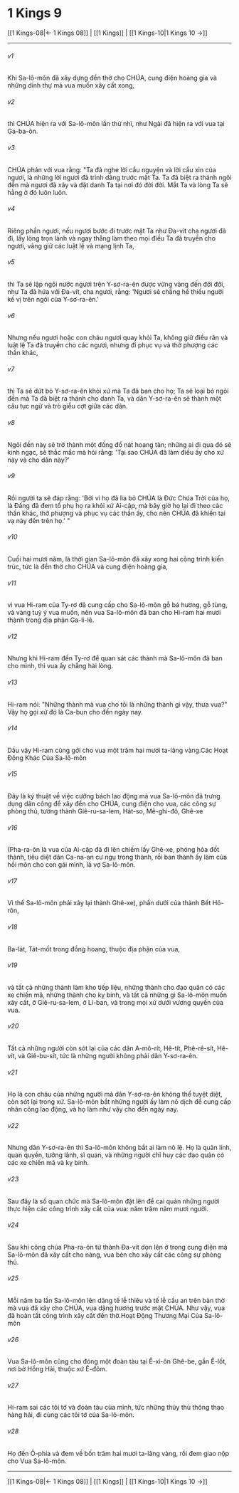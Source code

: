 # 1 Kings 9

[[1 Kings-08|← 1 Kings 08]] | [[1 Kings]] | [[1 Kings-10|1 Kings 10 →]]
***



###### v1 
Khi Sa-lô-môn đã xây dựng đền thờ cho CHÚA, cung điện hoàng gia và những dinh thự mà vua muốn xây cất xong, 

###### v2 
thì CHÚA hiện ra với Sa-lô-môn lần thứ nhì, như Ngài đã hiện ra với vua tại Ga-ba-ôn. 

###### v3 
CHÚA phán với vua rằng: "Ta đã nghe lời cầu nguyện và lời cầu xin của ngươi, là những lời ngươi đã trình dâng trước mặt Ta. Ta đã biệt ra thánh ngôi đền mà ngươi đã xây và đặt danh Ta tại nơi đó đời đời. Mắt Ta và lòng Ta sẽ hằng ở đó luôn luôn. 

###### v4 
Riêng phần ngươi, nếu ngươi bước đi trước mặt Ta như Đa-vít cha ngươi đã đi, lấy lòng trọn lành và ngay thẳng làm theo mọi điều Ta đã truyền cho ngươi, vâng giữ các luật lệ và mạng lịnh Ta, 

###### v5 
thì Ta sẽ lập ngôi nước ngươi trên Y-sơ-ra-ên được vững vàng đến đời đời, như Ta đã hứa với Đa-vít, cha ngươi, rằng: 'Ngươi sẽ chẳng hề thiếu người kế vị trên ngôi của Y-sơ-ra-ên.' 

###### v6 
Nhưng nếu ngươi hoặc con cháu ngươi quay khỏi Ta, không giữ điều răn và luật lệ Ta đã truyền cho các ngươi, nhưng đi phục vụ và thờ phượng các thần khác, 

###### v7 
thì Ta sẽ dứt bỏ Y-sơ-ra-ên khỏi xứ mà Ta đã ban cho họ; Ta sẽ loại bỏ ngôi đền mà Ta đã biệt ra thánh cho danh Ta, và dân Y-sơ-ra-ên sẽ thành một câu tục ngữ và trò giễu cợt giữa các dân. 

###### v8 
Ngôi đền này sẽ trở thành một đống đổ nát hoang tàn; những ai đi qua đó sẽ kinh ngạc, sẽ thắc mắc mà hỏi rằng: 'Tại sao CHÚA đã làm điều ấy cho xứ này và cho dân này?' 

###### v9 
Rồi người ta sẽ đáp rằng: 'Bởi vì họ đã lìa bỏ CHÚA là Đức Chúa Trời của họ, là Đấng đã đem tổ phụ họ ra khỏi xứ Ai-cập, mà bây giờ họ lại đi theo các thần khác, thờ phượng và phục vụ các thần ấy, cho nên CHÚA đã khiến tai vạ này đến trên họ.' " 

###### v10 
Cuối hai mươi năm, là thời gian Sa-lô-môn đã xây xong hai công trình kiến trúc, tức là đền thờ cho CHÚA và cung điện hoàng gia, 

###### v11 
vì vua Hi-ram của Ty-rơ đã cung cấp cho Sa-lô-môn gỗ bá hương, gỗ tùng, và vàng tuỳ ý vua muốn, nên vua Sa-lô-môn đã ban cho Hi-ram hai mươi thành trong địa phận Ga-li-lê. 

###### v12 
Nhưng khi Hi-ram đến Ty-rơ để quan sát các thành mà Sa-lô-môn đã ban cho mình, thì vua ấy chẳng hài lòng. 

###### v13 
Hi-ram nói: "Những thành mà vua cho tôi là những thành gì vậy, thưa vua?" Vậy họ gọi xứ đó là Ca-bun cho đến ngày nay. 

###### v14 
Dầu vậy Hi-ram cũng gởi cho vua một trăm hai mươi ta-lâng vàng.Các Hoạt Động Khác Của Sa-lô-môn 

###### v15 
Đây là ký thuật về việc cưỡng bách lao động mà vua Sa-lô-môn đã trưng dụng dân công để xây đền cho CHÚA, cung điện cho vua, các công sự phòng thủ, tường thành Giê-ru-sa-lem, Hát-so, Mê-ghi-đô, Ghê-xe 

###### v16 
(Pha-ra-ôn là vua của Ai-cập đã đi lên chiếm lấy Ghê-xe, phóng hỏa đốt thành, tiêu diệt dân Ca-na-an cư ngụ trong thành, rồi ban thành ấy làm của hồi môn cho con gái mình, là vợ Sa-lô-môn. 

###### v17 
Vì thế Sa-lô-môn phải xây lại thành Ghê-xe), phần dưới của thành Bết Hô-rôn, 

###### v18 
Ba-lát, Tát-mốt trong đồng hoang, thuộc địa phận của vua, 

###### v19 
và tất cả những thành làm kho tiếp liệu, những thành cho đạo quân có các xe chiến mã, những thành cho kỵ binh, và tất cả những gì Sa-lô-môn muốn xây cất, ở Giê-ru-sa-lem, ở Li-ban, và trong mọi xứ dưới vương quyền của vua. 

###### v20 
Tất cả những người còn sót lại của các dân A-mô-rít, Hê-tít, Phê-rê-sít, Hê-vít, và Giê-bu-sít, tức là những người không phải dân Y-sơ-ra-ên. 

###### v21 
Họ là con cháu của những người mà dân Y-sơ-ra-ên không thể tuyệt diệt, còn sót lại trong xứ. Sa-lô-môn bắt những người ấy làm nô dịch để cung cấp nhân công lao động, và họ làm như vậy cho đến ngày nay. 

###### v22 
Nhưng dân Y-sơ-ra-ên thì Sa-lô-môn không bắt ai làm nô lệ. Họ là quân lính, quan quyền, tướng lãnh, sĩ quan, và những người chỉ huy các đạo quân có các xe chiến mã và kỵ binh. 

###### v23 
Sau đây là số quan chức mà Sa-lô-môn đặt lên để cai quản những người thực hiện các công trình xây cất của vua: năm trăm năm mươi người. 

###### v24 
Sau khi công chúa Pha-ra-ôn từ thành Đa-vít dọn lên ở trong cung điện mà Sa-lô-môn đã xây cất cho nàng, vua bèn cho xây cất các công sự phòng thủ. 

###### v25 
Mỗi năm ba lần Sa-lô-môn lên dâng tế lễ thiêu và tế lễ cầu an trên bàn thờ mà vua đã xây cho CHÚA, vua dâng hương trước mặt CHÚA. Như vậy, vua đã hoàn tất công trình xây cất đền thờ.Hoạt Động Thương Mại Của Sa-lô-môn 

###### v26 
Vua Sa-lô-môn cũng cho đóng một đoàn tàu tại Ê-xi-ôn Ghê-be, gần Ê-lốt, nơi bờ Hồng Hải, thuộc xứ Ê-đôm. 

###### v27 
Hi-ram sai các tôi tớ và đoàn tàu của mình, tức những thủy thủ thông thạo hàng hải, đi cùng các tôi tớ của Sa-lô-môn. 

###### v28 
Họ đến Ô-phia và đem về bốn trăm hai mươi ta-lâng vàng, rồi đem giao nộp cho Vua Sa-lô-môn.

***
[[1 Kings-08|← 1 Kings 08]] | [[1 Kings]] | [[1 Kings-10|1 Kings 10 →]]
